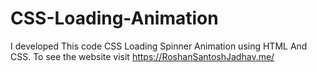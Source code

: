 # CSS-Loading-Animation
I developed This code CSS Loading Spinner Animation using HTML And CSS. To see the website visit https://RoshanSantoshJadhav.me/
